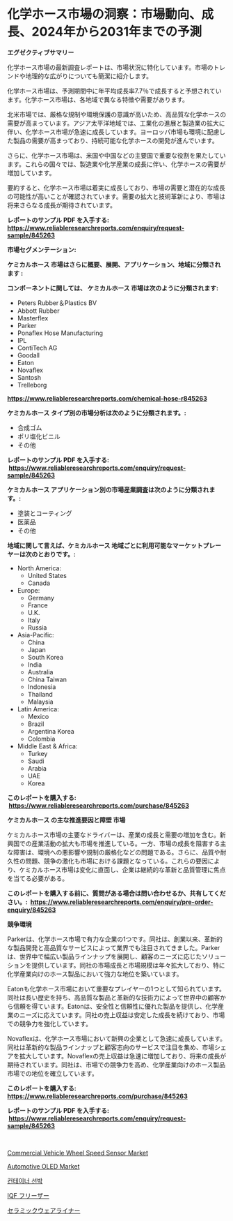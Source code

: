 <p><h1>化学ホース市場の洞察：市場動向、成長、2024年から2031年までの予測</h1></p><p><strong>エグゼクティブサマリー</strong></p>
<p><p>化学ホース市場の最新調査レポートは、市場状況に特化しています。市場のトレンドや地理的な広がりについても簡潔に紹介します。</p><p>化学ホース市場は、予測期間中に年平均成長率7.7％で成長すると予想されています。化学ホース市場は、各地域で異なる特徴や需要があります。</p><p>北米市場では、厳格な規制や環境保護の意識が高いため、高品質な化学ホースの需要が高まっています。アジア太平洋地域では、工業化の進展と製造業の拡大に伴い、化学ホース市場が急速に成長しています。ヨーロッパ市場も環境に配慮した製品の需要が高まっており、持続可能な化学ホースの開発が進んでいます。</p><p>さらに、化学ホース市場は、米国や中国などの主要国で重要な役割を果たしています。これらの国々では、製造業や化学産業の成長に伴い、化学ホースの需要が増加しています。</p><p>要約すると、化学ホース市場は着実に成長しており、市場の需要と潜在的な成長の可能性が高いことが確認されています。需要の拡大と技術革新により、市場は将来さらなる成長が期待されています。</p></p>
<p><strong>レポートのサンプル PDF を入手する: <a href="https://www.reliableresearchreports.com/enquiry/request-sample/845263">https://www.reliableresearchreports.com/enquiry/request-sample/845263</a></strong></p>
<p><strong>市場セグメンテーション:</strong></p>
<p><strong> ケミカルホース 市場はさらに概要、展開、アプリケーション、地域に分類されます :</strong></p>
<p><strong>コンポーネントに関しては、 ケミカルホース 市場は次のように分類されます: &nbsp;</strong></p>
<p><ul><li>Peters Rubber＆Plastics BV</li><li>Abbott Rubber</li><li>Masterflex</li><li>Parker</li><li>Ponaflex Hose Manufacturing</li><li>IPL</li><li>ContiTech AG</li><li>Goodall</li><li>Eaton</li><li>Novaflex</li><li>Santosh</li><li>Trelleborg</li></ul></p>
<p><strong><a href="https://www.reliableresearchreports.com/chemical-hose-r845263">https://www.reliableresearchreports.com/chemical-hose-r845263</a></strong></p>
<p><strong> ケミカルホース タイプ別の市場分析は次のように分類されます。:</strong></p>
<p><ul><li>合成ゴム</li><li>ポリ塩化ビニル</li><li>その他</li></ul></p>
<p><strong>レポートのサンプル PDF を入手する: &nbsp;<a href="https://www.reliableresearchreports.com/enquiry/request-sample/845263">https://www.reliableresearchreports.com/enquiry/request-sample/845263</a></strong></p>
<p><strong> ケミカルホース アプリケーション別の市場産業調査は次のように分類されます。:</strong></p>
<p><ul><li>塗装とコーティング</li><li>医薬品</li><li>その他</li></ul></p>
<p><strong>地域に関して言えば、ケミカルホース 地域ごとに利用可能なマーケットプレーヤーは次のとおりです。:</strong></p>
<p><ul>
    <li>
        North America:
        <ul>
            <li>United States</li>
            <li>Canada</li>
        </ul>
    </li>
    <li>
        Europe:
        <ul>
            <li>Germany</li>
            <li>France</li>
            <li>U.K.</li>
            <li>Italy</li>
            <li>Russia</li>
        </ul>
    </li>
    <li>
        Asia-Pacific:
        <ul>
            <li>China</li>
            <li>Japan</li>
            <li>South Korea</li>
            <li>India</li>
            <li>Australia</li>
            <li>China Taiwan</li>
            <li>Indonesia</li>
            <li>Thailand</li>
            <li>Malaysia</li>
        </ul>
    </li>
    <li>
        Latin America:
        <ul>
            <li>Mexico</li>
            <li>Brazil</li>
            <li>Argentina Korea</li>
            <li>Colombia</li>
        </ul>
    </li>
    <li>
        Middle East & Africa:
        <ul>
            <li>Turkey</li>
            <li>Saudi</li>
            <li>Arabia</li>
            <li>UAE</li>
            <li>Korea</li>
        </ul>
    </li>
    </ul></p>
<p><strong>このレポートを購入する: &nbsp;<a href="https://www.reliableresearchreports.com/purchase/845263">https://www.reliableresearchreports.com/purchase/845263</a></strong></p>
<p><strong>ケミカルホース の主な推進要因と障壁 市場</strong></p>
<p><p>ケミカルホース市場の主要なドライバーは、産業の成長と需要の増加を含む。新興国での産業活動の拡大も市場を推進している。一方、市場の成長を阻害する主な障害は、環境への悪影響や規制の厳格化などの問題である。さらに、品質や耐久性の問題、競争の激化も市場における課題となっている。これらの要因により、ケミカルホース市場は変化に直面し、企業は継続的な革新と品質管理に焦点を当てる必要がある。</p></p>
<p><strong>このレポートを購入する前に、質問がある場合は問い合わせるか、共有してください。:&nbsp; <a href="https://www.reliableresearchreports.com/enquiry/pre-order-enquiry/845263">https://www.reliableresearchreports.com/enquiry/pre-order-enquiry/845263</a></strong></p>
<p><strong>競争環境</strong></p>
<p><p>Parkerは、化学ホース市場で有力な企業の1つです。同社は、創業以来、革新的な製品開発と高品質なサービスによって業界でも注目されてきました。Parkerは、世界中で幅広い製品ラインナップを展開し、顧客のニーズに応じたソリューションを提供しています。同社の市場成長と市場規模は年々拡大しており、特に化学産業向けのホース製品において強力な地位を築いています。</p><p>Eatonも化学ホース市場において重要なプレイヤーの1つとして知られています。同社は長い歴史を持ち、高品質な製品と革新的な技術力によって世界中の顧客から信頼を得ています。Eatonは、安全性と信頼性に優れた製品を提供し、化学産業のニーズに応えています。同社の売上収益は安定した成長を続けており、市場での競争力を強化しています。</p><p>Novaflexは、化学ホース市場において新興の企業として急速に成長しています。同社は革新的な製品ラインナップと顧客志向のサービスで注目を集め、市場シェアを拡大しています。Novaflexの売上収益は急速に増加しており、将来の成長が期待されています。同社は、市場での競争力を高め、化学産業向けのホース製品市場での地位を確立しています。</p></p>
<p><strong>このレポートを購入する: &nbsp; <a href="https://www.reliableresearchreports.com/purchase/845263">https://www.reliableresearchreports.com/purchase/845263</a></strong></p>
<p><strong>レポートのサンプル PDF を入手する: &nbsp;<a href="https://www.reliableresearchreports.com/enquiry/request-sample/845263">https://www.reliableresearchreports.com/enquiry/request-sample/845263</a></strong><strong></strong></p>
<p>&nbsp;</p>
<p><p><a href="https://www.linkedin.com/pulse/commercial-vehicle-wheel-speed-sensor-market-dynamics-2024-2031-hhpke?trackingId=zirw92y0oxoNs%2BNH%2BFrftQ%3D%3D">Commercial Vehicle Wheel Speed Sensor Market</a></p><p><a href="https://www.linkedin.com/pulse/automotive-oled-market-size-global-industry-overview-segmentation-alggc?trackingId=VPIceEigH2JqtiNyj2dQWg%3D%3D">Automotive OLED Market</a></p><p><a href="https://github.com/RichardLueilwitz787/Market-Research-Report-List-1/blob/main/606740617736.md">컨테이너 선박</a></p><p><a href="https://github.com/JacksonWiza1924/Market-Research-Report-List-1/blob/main/205269618977.md">IQF フリーザー</a></p><p><a href="https://github.com/Calvi3ynJerde867/Market-Research-Report-List-1/blob/main/334577518976.md">セラミックウェアライナー</a></p></p>